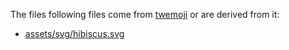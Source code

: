 The files following files come from [twemoji](https://github.com/twitter/twemoji) or are derived from it:
- [assets/svg/hibiscus.svg](src/assets/svg/hibiscus.svg)
